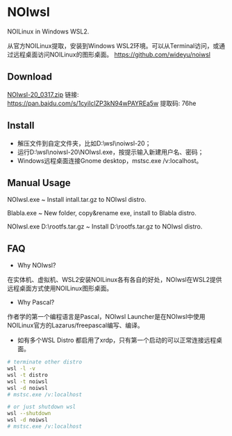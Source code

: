 # NOIwsl

NOILinux in Windows WSL2.

从官方NOILinux提取，安装到Windows WSL2环境。可以从Terminal访问，或通过远程桌面访问NOILinux的图形桌面。
https://github.com/wideyu/noiwsl

## Download
[NOIwsl-20_0317.zip](https://pan.baidu.com/s/1cyiIclZP3kN94wPAYREa5w) 链接: https://pan.baidu.com/s/1cyiIclZP3kN94wPAYREa5w 提取码: 76he

## Install
* 解压文件到自定文件夹，比如D:\wsl\noiwsl-20；
* 运行D:\wsl\noiwsl-20\NOIwsl.exe，按提示输入新建用户名、密码；
* Windows远程桌面连接Gnome desktop，mstsc.exe /v:localhost。

## Manual Usage
NOIwsl.exe ~ Install intall.tar.gz to NOIwsl distro.

Blabla.exe ~ New folder, copy&rename exe, install to Blabla distro.

NOIwsl.exe D:\rootfs.tar.gz ~ Install D:\rootfs.tar.gz to NOIwsl distro.

## FAQ
* Why NOIwsl?

在实体机、虚拟机、WSL2安装NOILinux各有各自的好处，NOIwsl在WSL2提供远程桌面方式使用NOILinux图形桌面。

* Why Pascal?

作者学的第一个编程语言是Pascal，NOIwsl Launcher是在NOIwsl中使用NOILinux官方的Lazarus/freepascal编写、编译。

* 如有多个WSL Distro 都启用了xrdp，只有第一个启动的可以正常连接远程桌面。
```bash
# terminate other distro
wsl -l -v
wsl -t distro
wsl -t noiwsl
wsl -d noiwsl
# mstsc.exe /v:localhost

# or just shutdown wsl
wsl --shutdown
wsl -d noiwsl
# mstsc.exe /v:localhost
```
